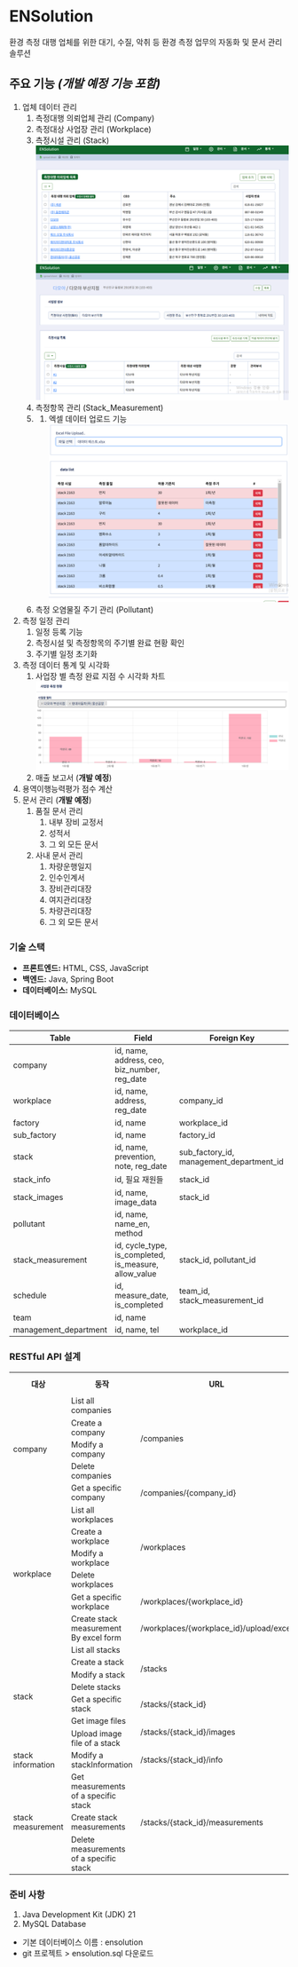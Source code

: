 # ENSolution
환경 측정 대행 업체를 위한 대기, 수질, 악취 등 환경 측정 업무의 자동화 및 문서 관리 솔루션
## 주요 기능 *(개발 예정 기능 포함)*
1. 업체 데이터 관리
   1. 측정대행 의뢰업체 관리 (Company)
   2. 측정대상 사업장 관리 (Workplace)
   3. 측정시설 관리 (Stack)
   ![link](project-image/img1.PNG)
   ![link](project-image/img2.PNG)
   4. 측정항목 관리 (Stack_Measurement)
   5. 
      1. 엑셀 데이터 업로드 기능
      ![link](project-image/img3.PNG)
   5. 측정 오염물질 주기 관리 (Pollutant)
2. 측정 일정 관리
   1. 일정 등록 기능
   2. 측정시설 및 측정항목의 주기별 완료 현황 확인
   3. 주기별 일정 초기화
3. 측정 데이터 통계 및 시각화
   1. 사업장 별 측정 완료 지점 수 시각화 차트
   ![link](project-image/img4.PNG)
   2. 매출 보고서 (**개발 예정**)
4. 용역이행능력평가 점수 계산
5. 문서 관리 (**개발 예정**)
   1. 품질 문서 관리
      1. 내부 장비 교정서
      2. 성적서
      3. 그 외 모든 문서
   2. 사내 문서 관리
      1. 차량운행일지
      2. 인수인계서
      3. 장비관리대장
      4. 여지관리대장
      5. 차량관리대장
      6. 그 외 모든 문서
### 기술 스택
- **프론트엔드:** HTML, CSS, JavaScript
- **백엔드:** Java, Spring Boot
- **데이터베이스:** MySQL
### 데이터베이스
| Table                 | Field                                                 | Foreign Key                              |
|-----------------------|-------------------------------------------------------|------------------------------------------|
| company               | id, name, address, ceo, biz_number, reg_date          |                                          |
| workplace             | id, name, address, reg_date                           | company_id                               |
| factory               | id, name                                              | workplace_id                             |
| sub_factory           | id, name                                              | factory_id                               |
| stack                 | id, name, prevention, note, reg_date                  | sub_factory_id, management_department_id |
| stack_info            | id, 필요 재원들                                            | stack_id                                 |
| stack_images          | id, name, image_data                                  | stack_id                                 |
| pollutant             | id, name, name_en, method                             |                                          |
| stack_measurement     | id, cycle_type, is_completed, is_measure, allow_value | stack_id, pollutant_id                   |
| schedule              | id, measure_date, is_completed                        | team_id, stack_measurement_id            |
| team                  | id, name                                              |                                          |
| management_department | id, name, tel                                         | workplace_id                             |
### RESTful API 설계
<table>
  <tr>
    <th>대상</th>
    <th>동작</th>
    <th>URL</th>
    <th>HTTP method</th>
  </tr>
  <tr>
    <td rowspan="5">company</td>
    <td>List all companies</td>
    <td rowspan="4">/companies</td>
    <td>GET</td>
  </tr>
  <tr>
    <td>Create a company</td>
    <td>POST</td>
  </tr>
  <tr>
    <td>Modify a company</td>
    <td>PATCH</td>
  </tr>
  <tr>
    <td>Delete companies</td>
    <td>DELETE</td>
  </tr>
  <tr>
    <td>Get a specific company</td>
    <td>/companies/{company_id}</td>
    <td>GET</td>
  </tr>
  <tr>
    <td rowspan="6">workplace</td>
    <td>List all workplaces</td>
    <td rowspan="4">/workplaces</td>
    <td>GET</td>
  </tr>
  <tr>
    <td>Create a workplace</td>
    <td>POST</td>
  </tr>
  <tr>
    <td>Modify a workplace</td>
    <td>PATCH</td>
  </tr>
  <tr>
    <td>Delete workplaces</td>
    <td>DELETE</td>
  </tr>
  <tr>
    <td>Get a specific workplace</td>
    <td>/workplaces/{workplace_id}</td>
    <td>GET</td>
  </tr>
  <tr>
    <td>Create stack measurement By excel form</td>
    <td>/workplaces/{workplace_id}/upload/excel</td>
    <td>POST</td>
  </tr>
  <tr>
    <td rowspan="7">stack</td>
    <td>List all stacks</td>
    <td rowspan="4">/stacks</td>
    <td>GET</td>
  </tr>
  <tr>
    <td>Create a stack</td>
    <td>POST</td>
  </tr>
  <tr>
    <td>Modify a stack</td>
    <td>PATCH</td>
  </tr>
  <tr>
    <td>Delete stacks</td>
    <td>DELETE</td>
  </tr>
  <tr>
    <td>Get a specific stack</td>
    <td >/stacks/{stack_id}</td>
    <td>GET</td>
  </tr>
  <tr>
    <td>Get image files</td>
    <td rowspan="2">/stacks/{stack_id}/images</td>
    <td>GET</td>
  </tr>
  <tr>
    <td>Upload image file of a stack </td>
    <td>POST</td>
  </tr>
  <tr>
    <td>stack information</td>
    <td>Modify a stackInformation</td>
    <td>/stacks/{stack_id}/info</td>
    <td>POST</td>
  </tr>
  <tr>
    <td rowspan="3">stack measurement</td>
    <td>Get measurements of a specific stack</td>
    <td rowspan="3">/stacks/{stack_id}/measurements</td>
    <td>GET</td>
  </tr>
  <tr>
    <td>Create stack measurements</td>
    <td>POST</td>
  </tr>
  <tr>
    <td>Delete measurements of a specific stack</td>
    <td>DELETE</td>
  </tr>
</table>

### 준비 사항
1. Java Development Kit (JDK) 21
2. MySQL Database
- 기본 데이터베이스 이름 : ensolution
- git 프로젝트 > ensolution.sql 다운로드